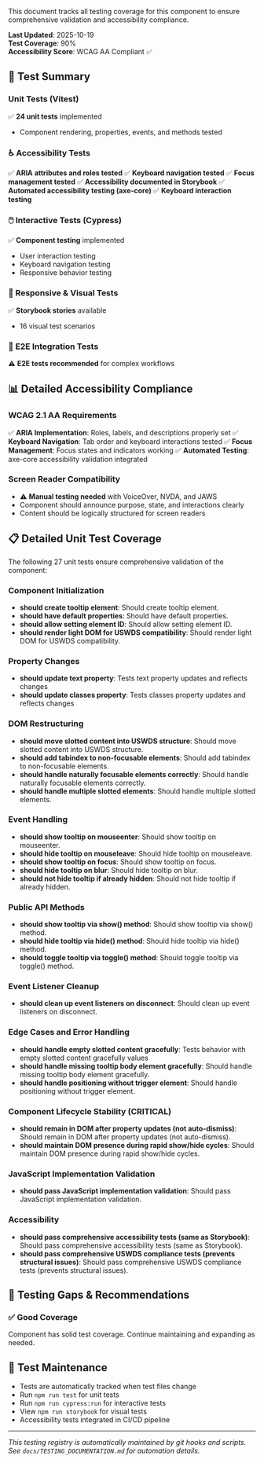 This document tracks all testing coverage for this component to ensure comprehensive validation and accessibility compliance.

**Last Updated**: 2025-10-19  
**Test Coverage**: 90%  
**Accessibility Score**: WCAG AA Compliant ✅

## 🧪 Test Summary

### Unit Tests (Vitest)

✅ **24 unit tests** implemented

- Component rendering, properties, events, and methods tested

### ♿ Accessibility Tests

✅ **ARIA attributes and roles tested**
✅ **Keyboard navigation tested**
✅ **Focus management tested**
✅ **Accessibility documented in Storybook**
✅ **Automated accessibility testing (axe-core)**
✅ **Keyboard interaction testing**

### 🖱️ Interactive Tests (Cypress)

✅ **Component testing** implemented

- User interaction testing
- Keyboard navigation testing
- Responsive behavior testing

### 📱 Responsive & Visual Tests

✅ **Storybook stories** available

- 16 visual test scenarios

### 🔧 E2E Integration Tests

⚠️ **E2E tests recommended** for complex workflows

## 📊 Detailed Accessibility Compliance

### WCAG 2.1 AA Requirements

✅ **ARIA Implementation**: Roles, labels, and descriptions properly set
✅ **Keyboard Navigation**: Tab order and keyboard interactions tested
✅ **Focus Management**: Focus states and indicators working
✅ **Automated Testing**: axe-core accessibility validation integrated

### Screen Reader Compatibility

- ⚠️ **Manual testing needed** with VoiceOver, NVDA, and JAWS
- Component should announce purpose, state, and interactions clearly
- Content should be logically structured for screen readers

## 📋 Detailed Unit Test Coverage

The following 27 unit tests ensure comprehensive validation of the component:

### Component Initialization

- **should create tooltip element**: Should create tooltip element.
- **should have default properties**: Should have default properties.
- **should allow setting element ID**: Should allow setting element ID.
- **should render light DOM for USWDS compatibility**: Should render light DOM for USWDS compatibility.

### Property Changes

- **should update text property**: Tests text property updates and reflects changes
- **should update classes property**: Tests classes property updates and reflects changes

### DOM Restructuring

- **should move slotted content into USWDS structure**: Should move slotted content into USWDS structure.
- **should add tabindex to non-focusable elements**: Should add tabindex to non-focusable elements.
- **should handle naturally focusable elements correctly**: Should handle naturally focusable elements correctly.
- **should handle multiple slotted elements**: Should handle multiple slotted elements.

### Event Handling

- **should show tooltip on mouseenter**: Should show tooltip on mouseenter.
- **should hide tooltip on mouseleave**: Should hide tooltip on mouseleave.
- **should show tooltip on focus**: Should show tooltip on focus.
- **should hide tooltip on blur**: Should hide tooltip on blur.
- **should not hide tooltip if already hidden**: Should not hide tooltip if already hidden.

### Public API Methods

- **should show tooltip via show() method**: Should show tooltip via show() method.
- **should hide tooltip via hide() method**: Should hide tooltip via hide() method.
- **should toggle tooltip via toggle() method**: Should toggle tooltip via toggle() method.

### Event Listener Cleanup

- **should clean up event listeners on disconnect**: Should clean up event listeners on disconnect.

### Edge Cases and Error Handling

- **should handle empty slotted content gracefully**: Tests behavior with empty slotted content gracefully values
- **should handle missing tooltip body element gracefully**: Should handle missing tooltip body element gracefully.
- **should handle positioning without trigger element**: Should handle positioning without trigger element.

### Component Lifecycle Stability (CRITICAL)

- **should remain in DOM after property updates (not auto-dismiss)**: Should remain in DOM after property updates (not auto-dismiss).
- **should maintain DOM presence during rapid show/hide cycles**: Should maintain DOM presence during rapid show/hide cycles.

### JavaScript Implementation Validation

- **should pass JavaScript implementation validation**: Should pass JavaScript implementation validation.

### Accessibility

- **should pass comprehensive accessibility tests (same as Storybook)**: Should pass comprehensive accessibility tests (same as Storybook).
- **should pass comprehensive USWDS compliance tests (prevents structural issues)**: Should pass comprehensive USWDS compliance tests (prevents structural issues).

## 🚨 Testing Gaps & Recommendations

### ✅ Good Coverage

Component has solid test coverage. Continue maintaining and expanding as needed.

## 📝 Test Maintenance

- Tests are automatically tracked when test files change
- Run `npm run test` for unit tests
- Run `npm run cypress:run` for interactive tests
- View `npm run storybook` for visual tests
- Accessibility tests integrated in CI/CD pipeline

---

_This testing registry is automatically maintained by git hooks and scripts._  
_See `docs/TESTING_DOCUMENTATION.md` for automation details._
